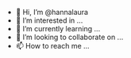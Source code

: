 - 👋 Hi, I’m @hannalaura
- 👀 I’m interested in ...
- 🌱 I’m currently learning ...
- 💞️ I’m looking to collaborate on ...
- 📫 How to reach me ...

<!---
hannalaura/hannalaura is a ✨ special ✨ repository because its `README.md` (this file) appears on your GitHub profile.
You can click the Preview link to take a look at your changes.
--->
